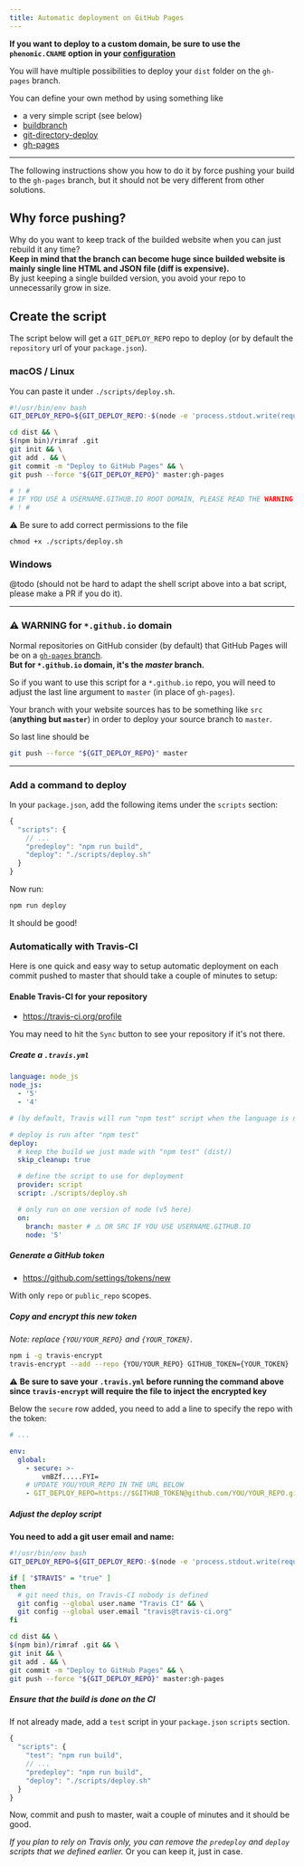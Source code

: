 ```yaml
---
title: Automatic deployment on GitHub Pages
---
```


**If you want to deploy to a custom domain, be sure to use the ``phenomic.CNAME`` option in your
[configuration](../configuration/)**

You will have multiple possibilities to deploy your `dist` folder on the
`gh-pages` branch.

You can define your own method by using something like
- a very simple script (see below)
- [buildbranch](https://www.npmjs.com/package/buildbranch)
- [git-directory-deploy](https://github.com/X1011/git-directory-deploy)
- [gh-pages](https://www.npmjs.com/package/gh-pages)

---

The following instructions show you how to do it by force pushing your build to
the ``gh-pages`` branch,
but it should not be very different from other solutions.

## Why force pushing?

Why do you want to keep track of the builded website when you can just rebuild
it any time?  
**Keep in mind that the branch can become huge since builded website is mainly
single line HTML and JSON file (diff is expensive).**  
By just keeping a single builded version, you avoid your repo to unnecessarily grow in size.

## Create the script

The script below will get a ``GIT_DEPLOY_REPO`` repo to deploy (or by default
the ``repository`` url of your ``package.json``).

### macOS / Linux

You can paste it under ``./scripts/deploy.sh``.

```sh
#!/usr/bin/env bash
GIT_DEPLOY_REPO=${GIT_DEPLOY_REPO:-$(node -e 'process.stdout.write(require("./package.json").repository)')}

cd dist && \
$(npm bin)/rimraf .git
git init && \
git add . && \
git commit -m "Deploy to GitHub Pages" && \
git push --force "${GIT_DEPLOY_REPO}" master:gh-pages

# ! #
# IF YOU USE A USERNAME.GITHUB.IO ROOT DOMAIN, PLEASE READ THE WARNING BELOW
# ! #
```

⚠️ Be sure to add correct permissions to the file

```console
chmod +x ./scripts/deploy.sh
```

### Windows

@todo (should not be hard to adapt the shell script above into a bat script,
please make a PR if you do it).

---

### ⚠️ WARNING for ``*.github.io`` domain

Normal repositories on GitHub consider (by default) that GitHub Pages will be
on a [``gh-pages`` branch](](https://help.github.com/articles/user-organization-and-project-pages/)).  
**But for ``*.github.io`` domain, it's the _master_ branch.**

So if you want to use this script for a ``*.github.io`` repo, you will need to
adjust the last line argument to ``master`` (in place of ``gh-pages``).

Your branch with your website sources has to be something like `src`
(**anything but ``master``**) in order to deploy your source branch to
``master``.

So last line should be

```sh
git push --force "${GIT_DEPLOY_REPO}" master
```

---

### Add a command to deploy

In your `package.json`, add the following items under the `scripts` section:

```js
{
  "scripts": {
    // ...
    "predeploy": "npm run build",
    "deploy": "./scripts/deploy.sh"
  }
}
```

Now run:

```sh
npm run deploy
```

It should be good!

### Automatically with Travis-CI

Here is one quick and easy way to setup automatic deployment on each commit
pushed to master that should take a couple of minutes to setup:

#### Enable Travis-CI for your repository

- https://travis-ci.org/profile

You may need to hit the `Sync` button to see your repository if it's not there.

##### Create a `.travis.yml`

```yml
language: node_js
node_js:
  - '5'
  - '4'

# (by default, Travis will run "npm test" script when the language is node_js)

# deploy is run after "npm test"
deploy:
  # keep the build we just made with "npm test" (dist/)
  skip_cleanup: true

  # define the script to use for deployment
  provider: script
  script: ./scripts/deploy.sh

  # only run on one version of node (v5 here)
  on:
    branch: master # ⚠️ OR SRC IF YOU USE USERNAME.GITHUB.IO
    node: '5'
```

##### Generate a GitHub token

- https://github.com/settings/tokens/new

With only `repo` or `public_repo` scopes.

##### Copy and encrypt this new token

*Note: replace `{YOU/YOUR_REPO}` and `{YOUR_TOKEN}`.*

```sh
npm i -g travis-encrypt
travis-encrypt --add --repo {YOU/YOUR_REPO} GITHUB_TOKEN={YOUR_TOKEN}
```

⚠️ **Be sure to save your ``.travis.yml`` before running the command
above since ``travis-encrypt`` will require the file to inject the encrypted key**


Below the ``secure`` row added, you need to add a line to specify the repo with
the token:

```yml
# ...

env:
  global:
    - secure: >-
        vmBZf.....FYI=
    # UPDATE YOU/YOUR_REPO IN THE URL BELOW
    - GIT_DEPLOY_REPO=https://$GITHUB_TOKEN@github.com/YOU/YOUR_REPO.git
```

##### Adjust the deploy script

__You need to add a git user email and name:__

```sh
#!/usr/bin/env bash
GIT_DEPLOY_REPO=${GIT_DEPLOY_REPO:-$(node -e 'process.stdout.write(require("./package.json").repository)')}

if [ "$TRAVIS" = "true" ]
then
  # git need this, on Travis-CI nobody is defined
  git config --global user.name "Travis CI" && \
  git config --global user.email "travis@travis-ci.org"
fi

cd dist && \
$(npm bin)/rimraf .git && \
git init && \
git add . && \
git commit -m "Deploy to GitHub Pages" && \
git push --force "${GIT_DEPLOY_REPO}" master:gh-pages
```

##### Ensure that the build is done on the CI

If not already made, add a `test` script in your `package.json` `scripts`
section.

```js
{
  "scripts": {
    "test": "npm run build",
    // ...
    "predeploy": "npm run build",
    "deploy": "./scripts/deploy.sh"
  }
}
```

Now, commit and push to master, wait a couple of minutes and it should be good.

_If you plan to rely on Travis only, you can remove the `predeploy` and
`deploy` scripts that we defined earlier._
Or you can keep it, just in case.
